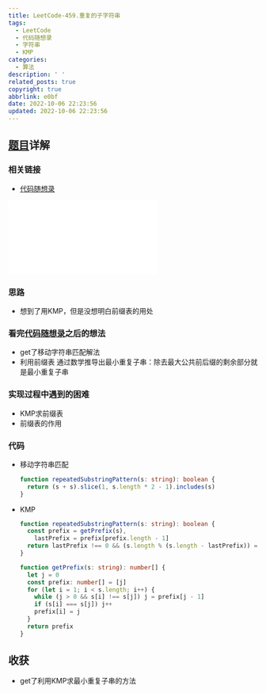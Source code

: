 ```yaml
---
title: LeetCode-459.重复的子字符串
tags:
  - LeetCode
  - 代码随想录
  - 字符串
  - KMP
categories:
  - 算法
description: ' '
related_posts: true
copyright: true
abbrlink: e0bf
date: 2022-10-06 22:23:56
updated: 2022-10-06 22:23:56
---
```


## [题目](https://leetcode.cn/problems/repeated-substring-pattern/)详解

### 相关链接

- [代码随想录](https://programmercarl.com/0459.重复的子字符串.html)

<iframe class="iframe_video" src="//player.bilibili.com/player.html?aid=514040419&bvid=BV1cg41127fw&cid=792550174&page=1" scrolling="no" border="0" frameborder="no" framespacing="0" allowfullscreen="true"> </iframe>

### 思路

- 想到了用KMP，但是没想明白前缀表的用处

### 看完[代码随想录](https://programmercarl.com/0459.重复的子字符串.html)之后的想法

- get了移动字符串匹配解法
- 利用前缀表 通过数学推导出最小重复子串：除去最大公共前后缀的剩余部分就是最小重复子串

### 实现过程中遇到的困难

- KMP求前缀表
- 前缀表的作用

### 代码

- 移动字符串匹配
  ```ts TypeScript
  function repeatedSubstringPattern(s: string): boolean {
    return (s + s).slice(1, s.length * 2 - 1).includes(s)
  }
  ```
- KMP
  ```ts TypeScript
  function repeatedSubstringPattern(s: string): boolean {
    const prefix = getPrefix(s),
      lastPrefix = prefix[prefix.length - 1]
    return lastPrefix !== 0 && (s.length % (s.length - lastPrefix)) === 0
  }

  function getPrefix(s: string): number[] {
    let j = 0
    const prefix: number[] = [j]
    for (let i = 1; i < s.length; i++) {
      while (j > 0 && s[i] !== s[j]) j = prefix[j - 1]
      if (s[i] === s[j]) j++
      prefix[i] = j
    }
    return prefix
  }
  ```

## 收获

- get了利用KMP求最小重复子串的方法
